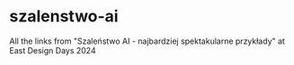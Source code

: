 # szalenstwo-ai
All the links from "Szaleństwo AI - najbardziej spektakularne przykłady" at East Design Days 2024
